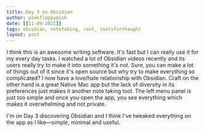 ```yaml
---
title: Day 3 on Obsidian
author: pinkfloppydisk
date: [[11-09-2021]]
tags: obsidian, notetaking, rant, toolsforthought
layout: post
---
```


I think this is an awesome writing software. It's fast but I can really use it for my every day tasks. I watched a lot of Obsidian videos recently and its users really try to make it into something it's not. Sure, you can make a lot of things out of it since it's open source but why try to make everything so complicated? I now have a love/hate relationship with Obsidian. Craft on the other hand is a great Native Mac app but the lack of diversity in its preferences just makes it another note taking tool. The left menu panel is just too simple and once you open the app, you see everything which makes it overwhelming and not private.

I'm on Day 3 discovering Obsidian and I think I've tweaked everything on the app as I like—simple, minimal and useful. 
